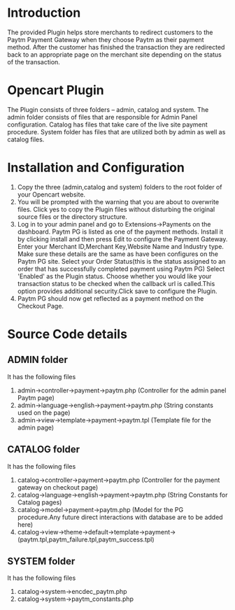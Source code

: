 # Introduction
The provided Plugin helps store merchants to redirect customers to the Paytm Payment Gateway when they choose Paytm as their payment method. After the customer has finished the transaction they are redirected back to an appropriate  page on the merchant site depending on the status of the transaction.

# Opencart Plugin
The Plugin consists of three folders – admin, catalog and system.
The admin folder consists of files that are responsible for Admin Panel configuration. Catalog has files that take care of the live site payment procedure. System folder has files that are utilized both by admin as well as catalog files.

# Installation and Configuration
 1. Copy the three (admin,catalog and system) folders to the root folder of your Opencart website. 
 2. You will be prompted with the warning that you are about to overwrite files. Click yes to copy the Plugin files without disturbing the original source files or the directory structure.
 3. Log in to your admin panel and go to Extensions->Payments on the dashboard. Paytm PG is listed as one of the payment methods. Install it by clicking install and then press Edit to configure the Payment Gateway. Enter your Merchant ID,Merchant Key,Website Name and Industry type. Make sure these details are the same as have been configures on the Paytm PG site. Select your Order Status(this is the status assigned to an order that has successfully completed payment using Paytm PG) Select 'Enabled' as the Plugin status. Choose whether you would like your transaction status to be checked when the callback url is called.This option provides additional security.Click save to configure the Plugin.
 4. Paytm PG should now get reflected as a payment method on the Checkout Page.

# Source Code details
## ADMIN folder
It has the following files
 1. admin->controller->payment->paytm.php (Controller for the admin panel Paytm page)
 2. admin->language->english->payment->paytm.php (String constants used on the page)
 3. admin->view->template->payment->paytm.tpl (Template file for the admin page)


## CATALOG folder
It has the following files
 1. catalog->controller->payment->paytm.php (Controller for the payment gateway on checkout page)
 2. catalog->language->english->payment->paytm.php (String Constants for Catalog pages)
 3. catalog->model->payment->paytm.php (Model for the PG procedure.Any future direct interactions with database are to be added here)
 4. catalog->view->theme->default->template->payment->(paytm.tpl,paytm_failure.tpl,paytm_success.tpl)

## SYSTEM folder
It has the following files
 1. catalog->system->encdec_paytm.php
 2. catalog->system->paytm_constants.php
